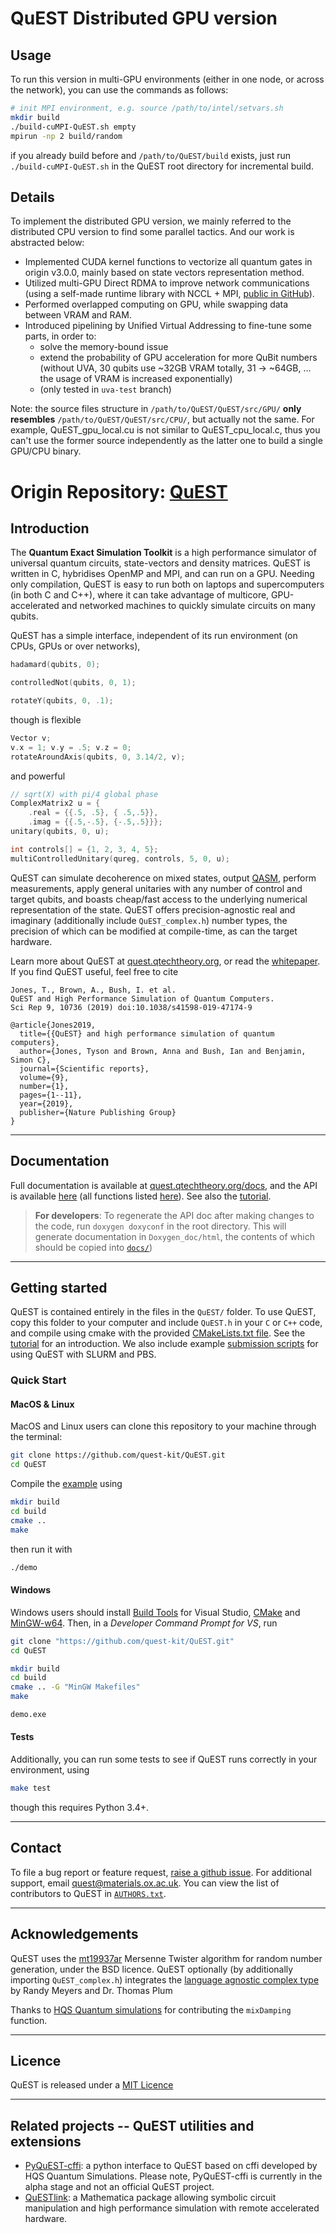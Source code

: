 # QuEST Distributed GPU version

## Usage

To run this version in multi-GPU environments (either in one node, or across the network), you can use the commands as follows:

```bash
# init MPI environment, e.g. source /path/to/intel/setvars.sh
mkdir build
./build-cuMPI-QuEST.sh empty
mpirun -np 2 build/random
```

if you already build before and `/path/to/QuEST/build` exists, just run `./build-cuMPI-QuEST.sh` in the QuEST root directory for incremental build.

## Details

To implement the distributed GPU version, we mainly referred to the distributed CPU version to find some parallel tactics. And our work is abstracted below:

* Implemented CUDA kernel functions to vectorize all quantum gates in origin v3.0.0, mainly based on state vectors representation method.
* Utilized multi-GPU Direct RDMA to improve network communications (using a self-made runtime library with NCCL + MPI, [public in GitHub](https://github.com/ueqri/cuMPI)).
* Performed overlapped computing on GPU, while swapping data between VRAM and RAM.
* Introduced pipelining by Unified Virtual Addressing to fine-tune some parts, in order to:
  * solve the memory-bound issue
  * extend the probability of GPU acceleration for more QuBit numbers (without UVA, 30 qubits use ~32GB VRAM totally, 31 -> ~64GB, ... the usage of VRAM is increased exponentially)
  * (only tested in `uva-test` branch)

Note: the source files structure in `/path/to/QuEST/QuEST/src/GPU/` **only resembles** `/path/to/QuEST/QuEST/src/CPU/`, but actually not the same. For example, QuEST_gpu_local.cu is not similar to QuEST_cpu_local.c, thus you can't use the former source independently as the latter one to build a single GPU/CPU binary.

# Origin Repository: [QuEST](https://quest.qtechtheory.org)

## Introduction

The **Quantum Exact Simulation Toolkit** is a high performance simulator of universal quantum circuits, state-vectors and density matrices. QuEST is written in C, hybridises OpenMP and MPI, and can run on a GPU. Needing only compilation, QuEST is easy to run both on laptops and supercomputers (in both C and C++), where it can take advantage of multicore, GPU-accelerated and networked machines to quickly simulate circuits on many qubits.

QuEST has a simple interface, independent of its run environment (on CPUs, GPUs or over networks),
```C
hadamard(qubits, 0);

controlledNot(qubits, 0, 1);

rotateY(qubits, 0, .1);
```
though is flexible
```C
Vector v;
v.x = 1; v.y = .5; v.z = 0;
rotateAroundAxis(qubits, 0, 3.14/2, v);
```
and powerful
```C
// sqrt(X) with pi/4 global phase
ComplexMatrix2 u = {
    .real = {{.5, .5}, { .5,.5}},
    .imag = {{.5,-.5}, {-.5,.5}}};
unitary(qubits, 0, u);

int controls[] = {1, 2, 3, 4, 5};
multiControlledUnitary(qureg, controls, 5, 0, u);
```

QuEST can simulate decoherence on mixed states, output [QASM](https://arxiv.org/abs/1707.03429), perform measurements, apply general unitaries with any number of control and target qubits, and boasts cheap/fast access to the underlying numerical representation of the state. QuEST offers precision-agnostic real and imaginary (additionally include `QuEST_complex.h`) number types, the precision of which can be modified at compile-time, as can the target hardware.

Learn more about QuEST at [quest.qtechtheory.org](https://quest.qtechtheory.org), or read the [whitepaper](https://www.nature.com/articles/s41598-019-47174-9). If you find QuEST useful, feel free to cite
```
Jones, T., Brown, A., Bush, I. et al. 
QuEST and High Performance Simulation of Quantum Computers. 
Sci Rep 9, 10736 (2019) doi:10.1038/s41598-019-47174-9
```
```
@article{Jones2019,
  title={{QuEST} and high performance simulation of quantum computers},
  author={Jones, Tyson and Brown, Anna and Bush, Ian and Benjamin, Simon C},
  journal={Scientific reports},
  volume={9},
  number={1},
  pages={1--11},
  year={2019},
  publisher={Nature Publishing Group}
}
```

---------------------------------

## Documentation

Full documentation is available at [quest.qtechtheory.org/docs](https://quest.qtechtheory.org/docs/), and the API is available [here](https://quest-kit.github.io/QuEST/modules.html) (all functions listed [here](https://quest-kit.github.io/QuEST/QuEST_8h.html)). See also the [tutorial](/examples/README.md).

> **For developers**: To regenerate the API doc after making changes to the code, run `doxygen doxyconf` in the root directory. This will generate documentation in `Doxygen_doc/html`, the contents of which should be copied into [`docs/`](/docs/)) 

---------------------------------

## Getting started

QuEST is contained entirely in the files in the `QuEST/` folder. To use QuEST, copy this folder to your computer and include `QuEST.h` in your `C` or `C++` code, and compile using cmake with the provided [CMakeLists.txt file](/CMakeLists.txt). See the [tutorial](/examples/README.md) for an introduction. We also include example [submission scripts](examples/submissionScripts/) for using QuEST with SLURM and PBS. 

### Quick Start

#### MacOS & Linux

MacOS and Linux users can clone this repository to your machine through the terminal:
```bash
git clone https://github.com/quest-kit/QuEST.git
cd QuEST
```
Compile the [example](examples/tutorial_example.c) using
```bash
mkdir build
cd build
cmake ..
make
```
then run it with
```bash
./demo
```

#### Windows 

Windows users should install [Build Tools](https://visualstudio.microsoft.com/downloads/#build-tools-for-visual-studio-2019) for Visual Studio, [CMake](https://cmake.org/download/) and [MinGW-w64](https://sourceforge.net/projects/mingw-w64/). 
Then, in a *Developer Command Prompt for VS*, run
```bash
git clone "https://github.com/quest-kit/QuEST.git"
cd QuEST
```
```bash
mkdir build
cd build
cmake .. -G "MinGW Makefiles"
make
```
```bash
demo.exe
```


#### Tests
Additionally, you can run some tests to see if QuEST runs correctly in your environment, using
```bash
make test
```
though this requires Python 3.4+. 

---------------------------------

## Contact

To file a bug report or feature request, [raise a github issue](https://github.com/QuEST-Kit/QuEST/issues). For additional support, email quest@materials.ox.ac.uk. You can view the list of contributors to QuEST in [`AUTHORS.txt`](AUTHORS.txt).

---------------------------------

## Acknowledgements

QuEST uses the [mt19937ar](http://www.math.sci.hiroshima-u.ac.jp/~m-mat/MT/MT2002/emt19937ar.html) Mersenne Twister algorithm for random number generation, under the BSD licence. QuEST optionally (by additionally importing `QuEST_complex.h`) integrates the [language agnostic complex type](http://collaboration.cmc.ec.gc.ca/science/rpn/biblio/ddj/Website/articles/CUJ/2003/0303/cuj0303meyers/index.htm) by Randy Meyers and Dr. Thomas Plum

Thanks to [HQS Quantum simulations](https://quantumsimulations.de/) for contributing the `mixDamping` function.

---------------------------------

## Licence

QuEST is released under a [MIT Licence](LICENCE.txt)

---------------------------------

## Related projects -- QuEST utilities and extensions

* [PyQuEST-cffi](https://github.com/HQSquantumsimulations/PyQuEST-cffi): a python interface to QuEST based on cffi developed by HQS Quantum Simulations. Please note, PyQuEST-cffi is currently in the alpha stage and not an official QuEST project.
* [QuESTlink](https://questlink.qtechtheory.org): a Mathematica package allowing symbolic circuit manipulation and high performance simulation with remote accelerated hardware.
